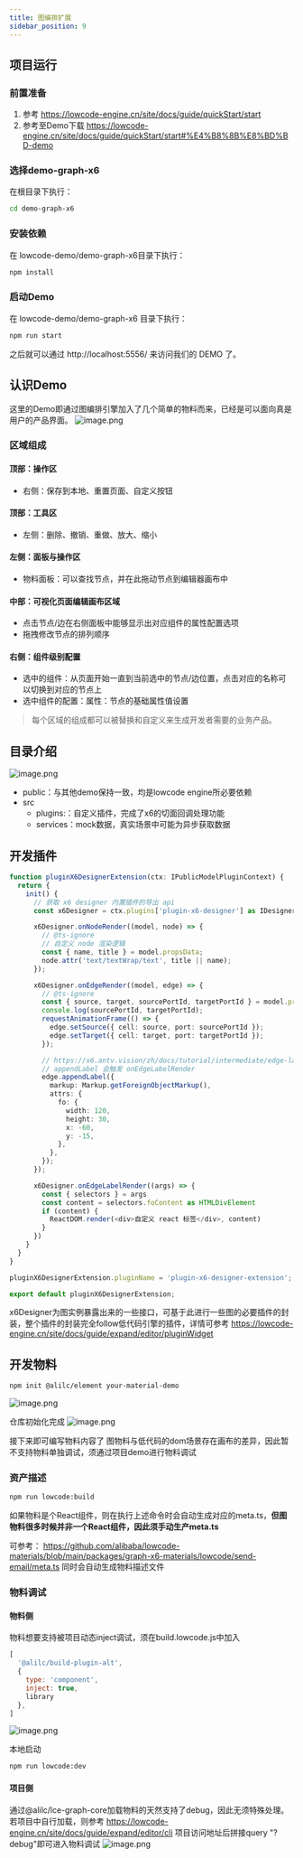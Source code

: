 ```yaml
---
title: 图编排扩展
sidebar_position: 9
---
```

## 项目运行
### 前置准备
1. 参考 https://lowcode-engine.cn/site/docs/guide/quickStart/start
2. 参考至Demo下载 https://lowcode-engine.cn/site/docs/guide/quickStart/start#%E4%B8%8B%E8%BD%BD-demo
### 选择demo-graph-x6
在根目录下执行：
```bash
cd demo-graph-x6
```
### 安装依赖
在 lowcode-demo/demo-graph-x6目录下执行：
```bash
npm install
```
### 启动Demo
在 lowcode-demo/demo-graph-x6 目录下执行：
```bash
npm run start
```
之后就可以通过 http://localhost:5556/ 来访问我们的 DEMO 了。

## 认识Demo
这里的Demo即通过图编排引擎加入了几个简单的物料而来，已经是可以面向真是用户的产品界面。
![image.png](https://img.alicdn.com/imgextra/i1/O1CN016TbCI31hM2sJy8qkR_!!6000000004262-2-tps-5120-2726.png)
### 区域组成
#### 顶部：操作区​
- 右侧：保存到本地、重置页面、自定义按钮
#### 顶部：工具区
- 左侧：删除、撤销、重做、放大、缩小
#### 左侧：面板与操作区​
- 物料面板：可以查找节点，并在此拖动节点到编辑器画布中
#### 中部：可视化页面编辑画布区域​
- 点击节点/边在右侧面板中能够显示出对应组件的属性配置选项
- 拖拽修改节点的排列顺序
#### 右侧：组件级别配置​
- 选中的组件：从页面开始一直到当前选中的节点/边位置，点击对应的名称可以切换到对应的节点上
- 选中组件的配置：属性：节点的基础属性值设置

> 每个区域的组成都可以被替换和自定义来生成开发者需要的业务产品。

## 目录介绍
![image.png](https://img.alicdn.com/imgextra/i3/O1CN01Luc8gr1tLq5QTbpb9_!!6000000005886-0-tps-832-1522.jpg)

- public：与其他demo保持一致，均是lowcode engine所必要依赖
- src
  - plugins:：自定义插件，完成了x6的切面回调处理功能
  - services：mock数据，真实场景中可能为异步获取数据

## 开发插件
```typescript
function pluginX6DesignerExtension(ctx: IPublicModelPluginContext) {
  return {
    init() {
      // 获取 x6 designer 内置插件的导出 api
      const x6Designer = ctx.plugins['plugin-x6-designer'] as IDesigner;

      x6Designer.onNodeRender((model, node) => {
        // @ts-ignore
        // 自定义 node 渲染逻辑
        const { name, title } = model.propsData;
        node.attr('text/textWrap/text', title || name);
      });

      x6Designer.onEdgeRender((model, edge) => {
        // @ts-ignore
        const { source, target, sourcePortId, targetPortId } = model.propsData;
        console.log(sourcePortId, targetPortId);
        requestAnimationFrame(() => {
          edge.setSource({ cell: source, port: sourcePortId });
          edge.setTarget({ cell: target, port: targetPortId });
        });

        // https://x6.antv.vision/zh/docs/tutorial/intermediate/edge-labels x6 标签模块
        // appendLabel 会触发 onEdgeLabelRender
        edge.appendLabel({
          markup: Markup.getForeignObjectMarkup(),
          attrs: {
            fo: {
              width: 120,
              height: 30,
              x: -60,
              y: -15,
            },
          },
        });
      });

      x6Designer.onEdgeLabelRender((args) => {
        const { selectors } = args
        const content = selectors.foContent as HTMLDivElement
        if (content) {
          ReactDOM.render(<div>自定义 react 标签</div>, content)
        }
      })
    }
  }
}

pluginX6DesignerExtension.pluginName = 'plugin-x6-designer-extension';

export default pluginX6DesignerExtension;
```
x6Designer为图实例暴露出来的一些接口，可基于此进行一些图的必要插件的封装，整个插件的封装完全follow低代码引擎的插件，详情可参考 https://lowcode-engine.cn/site/docs/guide/expand/editor/pluginWidget

## 开发物料
```bash
npm init @alilc/element your-material-demo
```
![image.png](https://img.alicdn.com/imgextra/i3/O1CN01DCCqO82ADuhS8ztCt_!!6000000008170-2-tps-546-208.png)

仓库初始化完成
![image.png](https://img.alicdn.com/imgextra/i2/O1CN01qK2rUe1JNpdqbdhoW_!!6000000001017-0-tps-5120-2830.jpg)

接下来即可编写物料内容了
图物料与低代码的dom场景存在画布的差异，因此暂不支持物料单独调试，须通过项目demo进行物料调试

### 资产描述
```bash
npm run lowcode:build
```
如果物料是个React组件，则在执行上述命令时会自动生成对应的meta.ts，<b>但图物料很多时候并非一个React组件，因此须手动生产meta.ts</b>

可参考：  https://github.com/alibaba/lowcode-materials/blob/main/packages/graph-x6-materials/lowcode/send-email/meta.ts
同时会自动生成物料描述文件

### 物料调试
#### 物料侧
物料想要支持被项目动态inject调试，须在build.lowcode.js中加入
```javascript
[
  '@alilc/build-plugin-alt',
  {
    type: 'component',
    inject: true,
    library
  },
]
```
![image.png](https://img.alicdn.com/imgextra/i4/O1CN01HyXfL12992sDkOmOg_!!6000000008024-0-tps-5120-2824.jpg)

本地启动
```bash
npm run lowcode:dev
```
#### 项目侧
通过@alilc/lce-graph-core加载物料的天然支持了debug，因此无须特殊处理。
若项目中自行加载，则参考 https://lowcode-engine.cn/site/docs/guide/expand/editor/cli
项目访问地址后拼接query "?debug"即可进入物料调试
![image.png](https://img.alicdn.com/imgextra/i2/O1CN01ke58hT1aRoYJzkutk_!!6000000003327-2-tps-5120-2790.png)


